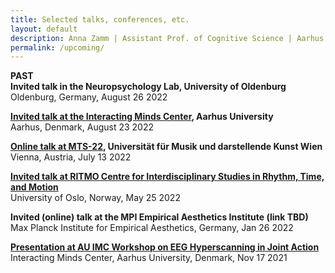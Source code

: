 ```yaml
---
title: Selected talks, conferences, etc.
layout: default
description: Anna Zamm | Assistant Prof. of Cognitive Science | Aarhus University
permalink: /upcoming/
---
```

<strong>PAST</strong><br />
<strong>Invited talk in the Neuropsychology Lab, University of Oldenburg </strong><br/> 
Oldenburg, Germany, August 26 2022 <br /> 

<strong>[Invited talk at the Interacting Minds Center](https://interactingminds.au.dk/events/single-events/artikel/rhythms-of-social-motor-coordination), Aarhus University </strong><br/> 
Aarhus, Denmark, August 23 2022 <br /> 
  
<strong>[Online talk at MTS-22](https://mdw.ac.at/togetherness/mt-symposium/mts-22-programme/), Universität für Musik und darstellende Kunst Wien </strong><br/> 
Vienna, Austria, July 13 2022 <br /> 
  
<strong>[Invited talk at RITMO Centre for Interdisciplinary Studies in Rhythm, Time, and Motion]( https://www.uio.no/ritmo/english/news-and-events/events/food-and-paper/2022/zamm/index.html) </strong><br/> 
University of Oslo, Norway, May 25 2022 <br /> 

<strong>Invited (online) talk at the MPI Empirical Aesthetics Institute (link TBD) </strong><br/> 
Max Planck Institute for Empirical Aesthetics, Germany, Jan 26 2022 <br />

<strong>[Presentation at AU IMC Workshop on EEG Hyperscanning in Joint Action](https://interactingminds.au.dk/events/single-events/artikel/default-7cb232c756)</strong><br/>
Interacting Minds Center, Aarhus University, Denmark, Nov 17 2021 <br />
  

